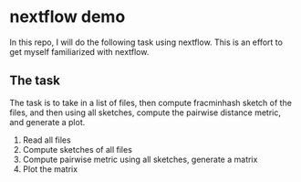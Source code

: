 # nextflow demo
In this repo, I will do the following task using nextflow. This is an effort to get myself familiarized with nextflow.

## The task
The task is to take in a list of files, then compute fracminhash sketch of the files, and then using all sketches, compute the pairwise distance metric, and generate a plot.

1. Read all files
1. Compute sketches of all files
1. Compute pairwise metric using all sketches, generate a matrix
1. Plot the matrix

